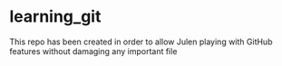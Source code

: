 # learning_git

This repo has been created in order to allow Julen playing with GitHub features without damaging any important file
